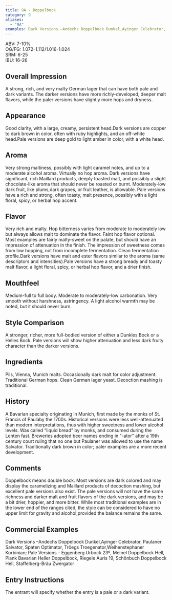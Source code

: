 ```yaml
---
title: 9A - Doppelbock
category: 9
aliases: 
  - "9A"
examples: Dark Versions –Andechs Doppelbock Dunkel,Ayinger Celebrator, Paulaner Salvator, Spaten Optimator, Tröegs Troegenator,Weihenstephaner Korbinian; Pale Versions – Eggenberg Urbock 23º, Meinel Doppelbock Hell, Plank Bavarian Heller Doppelbock, Riegele Auris 19, Schönbuch Doppelbock Hell, Staffelberg-Bräu Zwergator
---
```


ABV: 7-10%  
OG/FG: 1.072-1.112/1.016-1.024  
SRM: 6-25  
IBU: 16-26

## Overall Impression
A strong, rich, and very malty German lager that can have both pale and dark variants. The darker versions have more richly-developed, deeper malt flavors, while the paler versions have slightly more hops and dryness.

## Appearance
Good clarity, with a large, creamy, persistent head.Dark versions are copper to dark brown in color, often with ruby highlights, and an off-white head.Pale versions are deep gold to light amber in color, with a white head.

## Aroma
Very strong maltiness, possibly with light caramel notes, and up to a moderate alcohol aroma. Virtually no hop aroma. Dark versions have significant, rich Maillard products, deeply toasted malt, and possibly a slight chocolate-like aroma that should never be roasted or burnt. Moderately-low dark fruit, like plums,dark grapes, or fruit leather, is allowable. Pale versions have a rich and strong, often toasty, malt presence, possibly with a light floral, spicy, or herbal hop accent.

## Flavor
Very rich and malty. Hop bitterness varies from moderate to moderately low but always allows malt to dominate the flavor. Faint hop flavor optional. Most examples are fairly malty-sweet on the palate, but should have an impression of attenuation in the finish. The impression of sweetness comes from low hopping, not from incomplete fermentation. Clean fermentation profile.Dark versions have malt and ester flavors similar to the aroma (same descriptors and intensities).Pale versions have a strong bready and toasty malt flavor, a light floral, spicy, or herbal hop flavor, and a drier finish.

## Mouthfeel
Medium-full to full body. Moderate to moderately-low carbonation. Very smooth without harshness, astringency. A light alcohol warmth may be noted, but it should never burn.

## Style Comparison
A stronger, richer, more full-bodied version of either a Dunkles Bock or a Helles Bock. Pale versions will show higher attenuation and less dark fruity character than the darker versions.

## Ingredients
Pils, Vienna, Munich malts. Occasionally dark malt for color adjustment. Traditional German hops. Clean German lager yeast. Decoction mashing is traditional.

## History
A Bavarian specialty originating in Munich, first made by the monks of St. Francis of Paulaby the 1700s. Historical versions were less well-attenuated than modern interpretations, thus with higher sweetness and lower alcohol levels. Was called “liquid bread” by monks, and consumed during the Lenten fast. Breweries adopted beer names ending in “-ator” after a 19th century court ruling that no one but Paulaner was allowed to use the name Salvator. Traditionally dark brown in color; paler examples are a more recent development.

## Comments
Doppelbock means double bock. Most versions are dark colored and may display the caramelizing and Maillard products of decoction mashing, but excellent pale versions also exist. The pale versions will not have the same richness and darker malt and fruit flavors of the dark versions, and may be a bit drier, hoppier, and more bitter. While most traditional examples are in the lower end of the ranges cited, the style can be considered to have no upper limit for gravity and alcohol,provided the balance remains the same.

## Commercial Examples
Dark Versions –Andechs Doppelbock Dunkel,Ayinger Celebrator, Paulaner Salvator, Spaten Optimator, Tröegs Troegenator,Weihenstephaner Korbinian; Pale Versions – Eggenberg Urbock 23º, Meinel Doppelbock Hell, Plank Bavarian Heller Doppelbock, Riegele Auris 19, Schönbuch Doppelbock Hell, Staffelberg-Bräu Zwergator






## Entry Instructions
The entrant will specify whether the entry is a pale or a dark variant.
